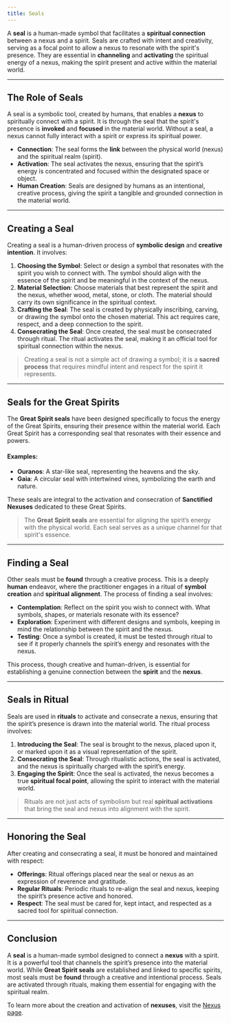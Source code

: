 ```yaml
---
title: Seals
---
```


A **seal** is a human-made symbol that facilitates a **spiritual connection** between a nexus and a spirit. Seals are crafted with intent and creativity, serving as a focal point to allow a nexus to resonate with the spirit's presence. They are essential in **channeling** and **activating** the spiritual energy of a nexus, making the spirit present and active within the material world.

---

## The Role of Seals

A seal is a symbolic tool, created by humans, that enables a **nexus** to spiritually connect with a spirit. It is through the seal that the spirit's presence is **invoked** and **focused** in the material world. Without a seal, a nexus cannot fully interact with a spirit or express its spiritual power.

- **Connection**: The seal forms the **link** between the physical world (nexus) and the spiritual realm (spirit).
- **Activation**: The seal activates the nexus, ensuring that the spirit’s energy is concentrated and focused within the designated space or object.
- **Human Creation**: Seals are designed by humans as an intentional, creative process, giving the spirit a tangible and grounded connection in the material world.

---

## Creating a Seal

Creating a seal is a human-driven process of **symbolic design** and **creative intention**. It involves:

1. **Choosing the Symbol**: Select or design a symbol that resonates with the spirit you wish to connect with. The symbol should align with the essence of the spirit and be meaningful in the context of the nexus.
2. **Material Selection**: Choose materials that best represent the spirit and the nexus, whether wood, metal, stone, or cloth. The material should carry its own significance in the spiritual context.
3. **Crafting the Seal**: The seal is created by physically inscribing, carving, or drawing the symbol onto the chosen material. This act requires care, respect, and a deep connection to the spirit.
4. **Consecrating the Seal**: Once created, the seal must be consecrated through ritual. The ritual activates the seal, making it an official tool for spiritual connection within the nexus.

> Creating a seal is not a simple act of drawing a symbol; it is a **sacred process** that requires mindful intent and respect for the spirit it represents.

---

## Seals for the Great Spirits

The **Great Spirit seals** have been designed specifically to focus the energy of the Great Spirits, ensuring their presence within the material world. Each Great Spirit has a corresponding seal that resonates with their essence and powers.

#### Examples:
- **Ouranos**: A star-like seal, representing the heavens and the sky.
- **Gaia**: A circular seal with intertwined vines, symbolizing the earth and nature.

These seals are integral to the activation and consecration of **Sanctified Nexuses** dedicated to these Great Spirits.

> The **Great Spirit seals** are essential for aligning the spirit’s energy with the physical world. Each seal serves as a unique channel for that spirit's essence.

---

## Finding a Seal

Other seals must be **found** through a creative process. This is a deeply **human** endeavor, where the practitioner engages in a ritual of **symbol creation** and **spiritual alignment**. The process of finding a seal involves:

- **Contemplation**: Reflect on the spirit you wish to connect with. What symbols, shapes, or materials resonate with its essence?
- **Exploration**: Experiment with different designs and symbols, keeping in mind the relationship between the spirit and the nexus.
- **Testing**: Once a symbol is created, it must be tested through ritual to see if it properly channels the spirit’s energy and resonates with the nexus.

This process, though creative and human-driven, is essential for establishing a genuine connection between the **spirit** and the **nexus**.

---

## Seals in Ritual

Seals are used in **rituals** to activate and consecrate a nexus, ensuring that the spirit’s presence is drawn into the material world. The ritual process involves:

1. **Introducing the Seal**: The seal is brought to the nexus, placed upon it, or marked upon it as a visual representation of the spirit.
2. **Consecrating the Seal**: Through ritualistic actions, the seal is activated, and the nexus is spiritually charged with the spirit’s energy.
3. **Engaging the Spirit**: Once the seal is activated, the nexus becomes a true **spiritual focal point**, allowing the spirit to interact with the material world.

> Rituals are not just acts of symbolism but real **spiritual activations** that bring the seal and nexus into alignment with the spirit.

---

## Honoring the Seal

After creating and consecrating a seal, it must be honored and maintained with respect:

- **Offerings**: Ritual offerings placed near the seal or nexus as an expression of reverence and gratitude.
- **Regular Rituals**: Periodic rituals to re-align the seal and nexus, keeping the spirit’s presence active and honored.
- **Respect**: The seal must be cared for, kept intact, and respected as a sacred tool for spiritual connection.

---

## Conclusion

A **seal** is a human-made symbol designed to connect a **nexus** with a spirit. It is a powerful tool that channels the spirit’s presence into the material world. While **Great Spirit seals** are established and linked to specific spirits, most seals must be **found** through a creative and intentional process. Seals are activated through rituals, making them essential for engaging with the spiritual realm.

To learn more about the creation and activation of **nexuses**, visit the [Nexus page](/nexus).
